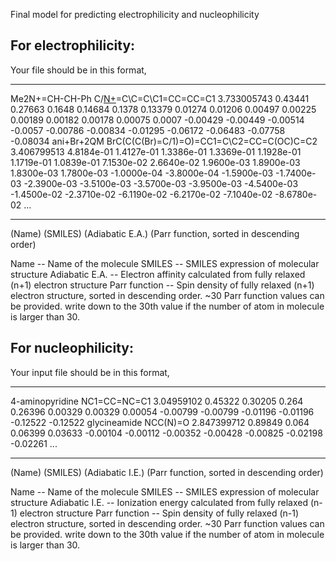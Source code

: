 Final model for predicting electrophilicity and nucleophilicity


For electrophilicity:
-

Your file should be in this format,

------------------------------------------------------

Me2N+=CH-CH-Ph  C/[N+](C)=C\C=C\C1=CC=CC=C1  3.733005743 0.43441  0.27663  0.1648   0.14684  0.1378   0.13379  0.01274  0.01206 0.00497  0.00225  0.00189  0.00182  0.00178  0.00075  0.0007  -0.00429  -0.00449 -0.00514 -0.0057  -0.00786 -0.00834 -0.01295 -0.06172 -0.06483 -0.07758 -0.08034
ani+Br+2QM BrC(C(C(Br)=C/1)=O)=CC1=C\C2=CC=C(OC)C=C2  3.406799513  4.8184e-01  1.4127e-01  1.3386e-01  1.3369e-01  1.1928e-01  1.1719e-01 1.0839e-01  7.1530e-02  2.6640e-02  1.9600e-03  1.8900e-03  1.8300e-03 1.7800e-03 -1.0000e-04 -3.8000e-04 -1.5900e-03 -1.7400e-03 -2.3900e-03  -3.5100e-03 -3.5700e-03 -3.9500e-03 -4.5400e-03 -1.4500e-02 -2.3710e-02  -6.1190e-02 -6.2170e-02 -7.1040e-02 -8.6780e-02
...

------------------------------------------------------
  (Name)      (SMILES)   (Adiabatic E.A.)  (Parr function, sorted in descending order)

Name -- Name of the molecule
SMILES -- SMILES expression of molecular structure
Adiabatic E.A. -- Electron affinity calculated from fully relaxed (n+1) electron structure
Parr function -- Spin density of fully relaxed (n+1) electron structure, sorted in descending order. 
                 ~30 Parr function values can be provided. write down to the 30th value if the number of atom in molecule is larger than 30.


For nucleophilicity:
-

Your input file should be in this format,

------------------------------------------------------

4-aminopyridine  NC1=CC=NC=C1  3.04959102  0.45322  0.30205  0.264    0.26396  0.00329  0.00329  0.00054 -0.00799 -0.00799 -0.01196 -0.01196 -0.12522 -0.12522 
glycineamide   NCC(N)=O   2.847399712  0.89849  0.064    0.06399  0.03633 -0.00104 -0.00112 -0.00352 -0.00428 -0.00825 -0.02198 -0.02261
...

------------------------------------------------------
  (Name)      (SMILES)   (Adiabatic I.E.)  (Parr function, sorted in descending order)

Name -- Name of the molecule
SMILES -- SMILES expression of molecular structure
Adiabatic I.E. -- Ionization energy calculated from fully relaxed (n-1) electron structure
Parr function -- Spin density of fully relaxed (n-1) electron structure, sorted in descending order. 
                 ~30 Parr function values can be provided. write down to the 30th value if the number of atom in molecule is larger than 30.
